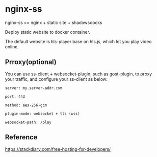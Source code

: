 # nginx-ss

nginx-ss == nginx + static site + shadowsoocks

Deploy static website to docker container.

The default website is hls-player base on hls.js, which let you play video online.

## Prroxy(optional)

You can use ss-client + websocket-plugin, such as gost-plugin, to proxy your traffic, and configure your ss-client as below:

```
server: my.server-addr.com

port: 443

method: aes-256-gcm

plugin-mode: websocket + tls (wss)

websocket-path: /play
```

## Reference

https://stackdiary.com/free-hosting-for-developers/
